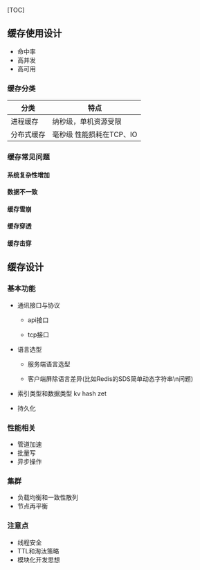[TOC]

## 缓存使用设计

- 命中率
- 高并发
- 高可用

### 缓存分类
| 分类       | 特点                     |
| ---------- | ------------------------ |
| 进程缓存   | 纳秒级，单机资源受限     |
| 分布式缓存 | 毫秒级 性能损耗在TCP、IO |



### 缓存常见问题
#### 系统复杂性增加
#### 数据不一致
#### 缓存雪崩
#### 缓存穿透

#### 缓存击穿

## 缓存设计

### 基本功能

- 通讯接口与协议

  - api接口

  - tcp接口

- 语言选型

  - 服务端语言选型

  - 客户端屏除语言差异(比如Redis的SDS简单动态字符串\n问题)

- 索引类型和数据类型 kv hash zet

- 持久化

### 性能相关

- 管道加速
- 批量写
- 异步操作

### 集群

- 负载均衡和一致性散列
- 节点再平衡

### 注意点

- 线程安全
- TTL和淘汰策略
- 模块化开发思想
